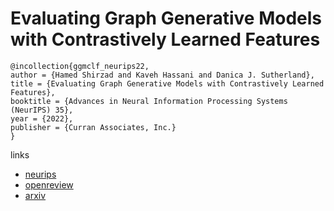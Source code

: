 # Evaluating Graph Generative Models with Contrastively Learned Features

```
@incollection{ggmclf_neurips22,
author = {Hamed Shirzad and Kaveh Hassani and Danica J. Sutherland},
title = {Evaluating Graph Generative Models with Contrastively Learned Features},
booktitle = {Advances in Neural Information Processing Systems (NeurIPS) 35},
year = {2022},
publisher = {Curran Associates, Inc.}
}
```

links
- [neurips](https://nips.cc/Conferences/2022/Schedule?showEvent=53578)
- [openreview](https://openreview.net/forum?id=e65KZ0ixi0)
- [arxiv](https://arxiv.org/abs/2206.06234)
